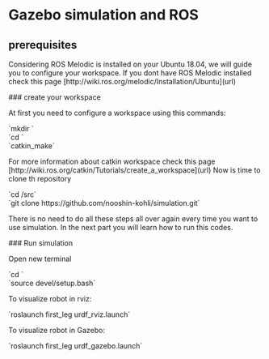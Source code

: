 # Gazebo simulation and ROS
## prerequisites
<p>Considering ROS Melodic is installed on your Ubuntu 18.04, we will guide you to configure your workspace.
If you dont have ROS Melodic installed check this page [http://wiki.ros.org/melodic/Installation/Ubuntu](url)</p>
### create your workspace
<p>At first you need to configure a workspace using this commands:</p>
`mkdir <your_ws>`<br>
`cd <your_ws>`<br>
`catkin_make`<br>
<p>For more information about catkin workspace check this page [http://wiki.ros.org/catkin/Tutorials/create_a_workspace](url)
Now is time to clone th repository</p>
`cd <your_ws>/src`<br>
`git clone https://github.com/nooshin-kohli/simulation.git`<br>
<p>There is no need to do all these steps all over again every time you want to use simulation. In the next part you will learn how to run this codes.</p>
### Run simulation
<p>Open new terminal</p>
`cd <your_ws>`<br>
`source devel/setup.bash`<br>
<p>To visualize robot in rviz:</p> 
`roslaunch first_leg urdf_rviz.launch`<br>
<p>To visualize robot in Gazebo:</p>
`roslaunch first_leg urdf_gazebo.launch`

